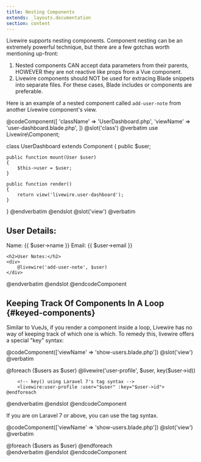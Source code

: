 ```yaml
---
title: Nesting Components
extends: _layouts.documentation
section: content
---
```


Livewire supports nesting components. Component nesting can be an extremely powerful technique, but there are a few gotchas worth mentioning up-front:

1. Nested components CAN accept data parameters from their parents, HOWEVER they are not reactive like props from a Vue component.
2. Livewire components should NOT be used for extracing Blade snippets into separate files. For these cases, Blade includes or components are preferable.

Here is an example of a nested component called `add-user-note` from another Livewire component's view.

@codeComponent([
    'className' => 'UserDashboard.php',
    'viewName' => 'user-dashboard.blade.php',
])
@slot('class')
@verbatim
use Livewire\Component;

class UserDashboard extends Component
{
    public $user;

    public function mount(User $user)
    {
        $this->user = $user;
    }

    public function render()
    {
        return view('livewire.user-dashboard');
    }
}
@endverbatim
@endslot
@slot('view')
@verbatim
<div>
    <h2>User Details:</h2>
    Name: {{ $user->name }}
    Email: {{ $user->email }}

    <h2>User Notes:</h2>
    <div>
        @livewire('add-user-note', $user)
    </div>
</div>
@endverbatim
@endslot
@endcodeComponent

## Keeping Track Of Components In A Loop {#keyed-components}

Similar to VueJs, if you render a component inside a loop, Livewire has no way of keeping track of which one is which. To remedy this, livewire offers a special "key" syntax:

@codeComponent(['viewName' => 'show-users.blade.php'])
@slot('view')
@verbatim
<div>
    @foreach ($users as $user)
        @livewire('user-profile', $user, key($user->id))

        <!-- key() using Laravel 7's tag syntax -->
        <livewire:user-profile :user="$user" :key="$user->id">
    @endforeach
</div>
@endverbatim
@endslot
@endcodeComponent

If you are on Laravel 7 or above, you can use the tag syntax.

@codeComponent(['viewName' => 'show-users.blade.php'])
@slot('view')
@verbatim
<div>
    @foreach ($users as $user)
        <livewire:user-profile :user="$user" :key="$user->id">
    @endforeach
</div>
@endverbatim
@endslot
@endcodeComponent

